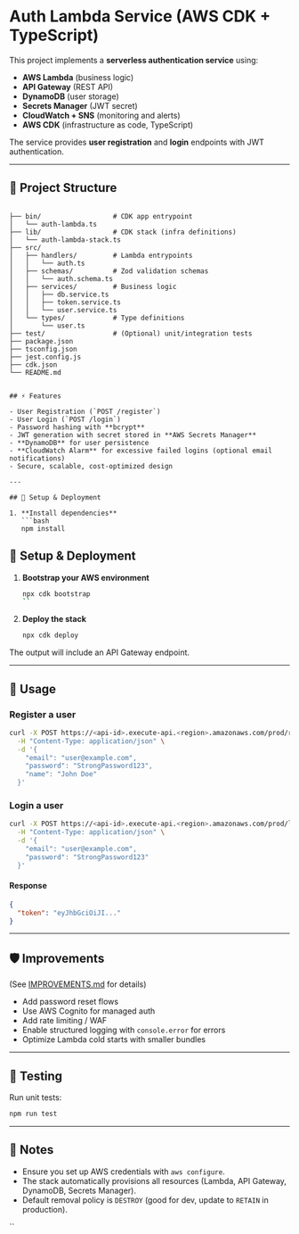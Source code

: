 # Auth Lambda Service (AWS CDK + TypeScript)

This project implements a **serverless authentication service** using:

- **AWS Lambda** (business logic)
- **API Gateway** (REST API)
- **DynamoDB** (user storage)
- **Secrets Manager** (JWT secret)
- **CloudWatch + SNS** (monitoring and alerts)
- **AWS CDK** (infrastructure as code, TypeScript)

The service provides **user registration** and **login** endpoints with JWT authentication.

---

## 📂 Project Structure

```

├── bin/                  # CDK app entrypoint
│   └── auth-lambda.ts
├── lib/                  # CDK stack (infra definitions)
│   └── auth-lambda-stack.ts
├── src/
│   ├── handlers/         # Lambda entrypoints
│   │   └── auth.ts
│   ├── schemas/          # Zod validation schemas
│   │   └── auth.schema.ts
│   ├── services/         # Business logic
│   │   ├── db.service.ts
│   │   ├── token.service.ts
│   │   └── user.service.ts
│   └── types/            # Type definitions
│       └── user.ts
├── test/                 # (Optional) unit/integration tests
├── package.json
├── tsconfig.json
├── jest.config.js
├── cdk.json
└── README.md

```
```

## ⚡ Features

- User Registration (`POST /register`)
- User Login (`POST /login`)
- Password hashing with **bcrypt**
- JWT generation with secret stored in **AWS Secrets Manager**
- **DynamoDB** for user persistence
- **CloudWatch Alarm** for excessive failed logins (optional email notifications)
- Secure, scalable, cost-optimized design

---

## 🚀 Setup & Deployment

1. **Install dependencies**
   ```bash
   npm install
   ```

## 🚀 Setup & Deployment

1. **Bootstrap your AWS environment**

   ```bash
   npx cdk bootstrap
   ``

   ```

2. **Deploy the stack**

   ```bash
   npx cdk deploy
   ```

The output will include an API Gateway endpoint.

---

## 📡 Usage

### Register a user

```bash
curl -X POST https://<api-id>.execute-api.<region>.amazonaws.com/prod/register \
  -H "Content-Type: application/json" \
  -d '{
    "email": "user@example.com",
    "password": "StrongPassword123",
    "name": "John Doe"
  }'
```

### Login a user

```bash
curl -X POST https://<api-id>.execute-api.<region>.amazonaws.com/prod/login \
  -H "Content-Type: application/json" \
  -d '{
    "email": "user@example.com",
    "password": "StrongPassword123"
  }'
```

#### Response

```json
{
  "token": "eyJhbGciOiJI..."
}
```

---

## 🛡 Improvements

(See [IMPROVEMENTS.md](./IMPROVEMENTS.md) for details)

- Add password reset flows
- Use AWS Cognito for managed auth
- Add rate limiting / WAF
- Enable structured logging with `console.error` for errors
- Optimize Lambda cold starts with smaller bundles

---

## 🧪 Testing

Run unit tests:

```bash
npm run test
```

---

## 📖 Notes

- Ensure you set up AWS credentials with `aws configure`.
- The stack automatically provisions all resources (Lambda, API Gateway, DynamoDB, Secrets Manager).
- Default removal policy is `DESTROY` (good for dev, update to `RETAIN` in production).

``